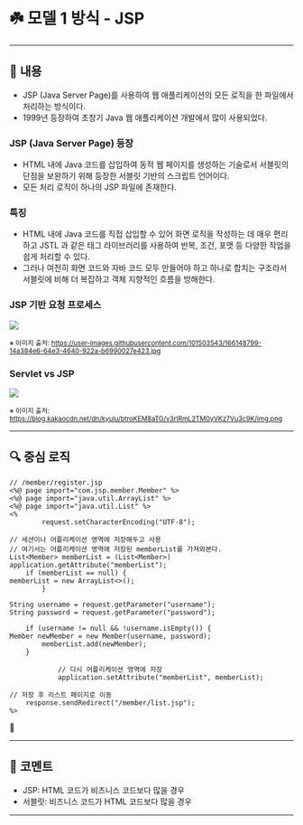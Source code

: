 # ☘️ 모델 1 방식 - JSP

---

## 📖 내용

- JSP (Java Server Page)를 사용하여 웹 애플리케이션의 모든 로직을 한 파일에서 처리하는 방식이다.
- 1999년 등장하여 초창기 Java 웹 애플리케이션 개발에서 많이 사용되었다.

### JSP (Java Server Page) 등장

- HTML 내에 Java 코드를 삽입하여 동적 웹 페이지를 생성하는 기술로서 서블릿의 단점을 보완하기 위해 등장한 서블릿 기반의 스크립트 언어이다.
- 모든 처리 로직이 하나의 JSP 파일에 존재한다.


### 특징

- HTML 내에 Java 코드를 직접 삽입할 수 있어 화면 로직을 작성하는 데 매우 편리하고 JSTL 과 같은 태그 라이브러리를 사용하여 반복, 조건, 포맷 등 다양한 작업을 쉽게 처리할 수 있다.
- 그러나 여전히 화면 코드와 자바 코드 모두 만들어야 하고 하나로 합치는 구조라서 서블릿에 비해 더 복잡하고 객체 지향적인 흐름을 방해한다.

### JSP 기반 요청 프로세스
<img src="https://user-images.githubusercontent.com/101503543/166148799-14a384e6-64e3-4640-922a-b6990027e423.jpg">

<sub>※ 이미지 출처: https://user-images.githubusercontent.com/101503543/166148799-14a384e6-64e3-4640-922a-b6990027e423.jpg</sub>

### Servlet vs JSP

<img src="https://blog.kakaocdn.net/dn/kyulu/btroKEM8aTG/v3rlRmL2TM0yVKz7Vu3c9K/img.png">

<sub>※ 이미지 출처: https://blog.kakaocdn.net/dn/kyulu/btroKEM8aTG/v3rlRmL2TM0yVKz7Vu3c9K/img.png</sub>

---

## 🔍 중심 로직

```
// /member/register.jsp
<%@ page import="com.jsp.member.Member" %>
<%@ page import="java.util.ArrayList" %>
<%@ page import="java.util.List" %>
<%
        request.setCharacterEncoding("UTF-8");

// 세션이나 어플리케이션 영역에 저장해두고 사용
// 여기서는 어플리케이션 영역에 저장된 memberList를 가져와본다.
List<Member> memberList = (List<Member>) application.getAttribute("memberList");
    if (memberList == null) {
memberList = new ArrayList<>();
        }

String username = request.getParameter("username");
String password = request.getParameter("password");

    if (username != null && !username.isEmpty()) {
Member newMember = new Member(username, password);
        memberList.add(newMember);
    }

            // 다시 어플리케이션 영역에 저장
            application.setAttribute("memberList", memberList);

// 저장 후 리스트 페이지로 이동
    response.sendRedirect("/member/list.jsp");
%>

```

📌

---

## 💬 코멘트

- JSP: HTML 코드가 비즈니스 코드보다 많을 경우
- 서블릿: 비즈니스 코드가 HTML 코드보다 많을 경우

---

